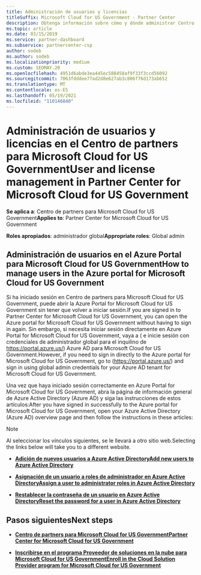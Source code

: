 ```yaml
---
title: Administración de usuarios y licencias
titleSuffix: Microsoft Cloud for US Government - Partner Center
description: Obtenga información sobre cómo y dónde administrar Centro de partners para Microsoft Cloud for US Government asociados, clientes y licencias, así como restablecimientos de contraseña.
ms.topic: article
ms.date: 03/15/2019
ms.service: partner-dashboard
ms.subservice: partnercenter-csp
author: sodeb
ms.author: sodeb
ms.localizationpriority: medium
ms.custom: SEOMAY.20
ms.openlocfilehash: 4951d6abde3ea445ec588458af9f33f3ccd56092
ms.sourcegitcommit: 7063fdddee77ad2d8e627ab3c806f76d173ab652
ms.translationtype: MT
ms.contentlocale: es-ES
ms.lasthandoff: 05/19/2021
ms.locfileid: "110146840"
---
```

# <a name="user-and-license-management-in-partner-center-for-microsoft-cloud-for-us-government"></a><span data-ttu-id="e322a-103">Administración de usuarios y licencias en el Centro de partners para Microsoft Cloud for US Government</span><span class="sxs-lookup"><span data-stu-id="e322a-103">User and license management in Partner Center for Microsoft Cloud for US Government</span></span>

<span data-ttu-id="e322a-104">**Se aplica a**: Centro de partners para Microsoft Cloud for US Government</span><span class="sxs-lookup"><span data-stu-id="e322a-104">**Applies to**: Partner Center for Microsoft Cloud for US Government</span></span>

<span data-ttu-id="e322a-105">**Roles apropiados**: administrador global</span><span class="sxs-lookup"><span data-stu-id="e322a-105">**Appropriate roles**: Global admin</span></span>

## <a name="how-to-manage-users-in-the-azure-portal-for-microsoft-cloud-for-us-government"></a><span data-ttu-id="e322a-106">Administración de usuarios en el Azure Portal para Microsoft Cloud for US Government</span><span class="sxs-lookup"><span data-stu-id="e322a-106">How to manage users in the Azure portal for Microsoft Cloud for US Government</span></span>

<span data-ttu-id="e322a-107">Si ha iniciado sesión en Centro de partners para Microsoft Cloud for US Government, puede abrir la Azure Portal for Microsoft Cloud for US Government sin tener que volver a iniciar sesión.</span><span class="sxs-lookup"><span data-stu-id="e322a-107">If you are signed in to Partner Center for Microsoft Cloud for US Government, you can open the Azure portal for Microsoft Cloud for US Government without having to sign in again.</span></span> <span data-ttu-id="e322a-108">Sin embargo, si necesita iniciar sesión directamente en Azure Portal for Microsoft Cloud for US Government, vaya a ( e inicie sesión con credenciales de administrador global para el inquilino de https://portal.azure.us/) Azure AD para Microsoft Cloud for US Government.</span><span class="sxs-lookup"><span data-stu-id="e322a-108">However, if you need to sign in directly to the Azure portal for Microsoft Cloud for US Government, go to (https://portal.azure.us/) and sign in using global admin credentials for your Azure AD tenant for Microsoft Cloud for US Government.</span></span>

<span data-ttu-id="e322a-109">Una vez que haya iniciado sesión correctamente en Azure Portal for Microsoft Cloud for US Government, abra la página de información general de Azure Active Directory (Azure AD) y siga las instrucciones de estos artículos:</span><span class="sxs-lookup"><span data-stu-id="e322a-109">After you have signed in successfully to the Azure portal for Microsoft Cloud for US Government, open your Azure Active Directory (Azure AD) overview page and then follow the instructions in these articles:</span></span>

> [!NOTE]  
> <span data-ttu-id="e322a-110">Al seleccionar los vínculos siguientes, se le llevará a otro sitio web.</span><span class="sxs-lookup"><span data-stu-id="e322a-110">Selecting the links below will take you to a different website.</span></span> 

-  [<span data-ttu-id="e322a-111">**Adición de nuevos usuarios a Azure Active Directory**</span><span class="sxs-lookup"><span data-stu-id="e322a-111">**Add new users to Azure Active Directory**</span></span>](/azure/active-directory/active-directory-users-create-azure-portal)

-  [<span data-ttu-id="e322a-112">**Asignación de un usuario a roles de administrador en Azure Active Directory**</span><span class="sxs-lookup"><span data-stu-id="e322a-112">**Assign a user to administrator roles in Azure Active Directory**</span></span>](/azure/active-directory/active-directory-users-assign-role-azure-portal)

-  [<span data-ttu-id="e322a-113">**Restablecer la contraseña de un usuario en Azure Active Directory**</span><span class="sxs-lookup"><span data-stu-id="e322a-113">**Reset the password for a user in Azure Active Directory**</span></span>](/azure/active-directory/active-directory-users-reset-password-azure-portal)

## <a name="next-steps"></a><span data-ttu-id="e322a-114">Pasos siguientes</span><span class="sxs-lookup"><span data-stu-id="e322a-114">Next steps</span></span>

-  [<span data-ttu-id="e322a-115">**Centro de partners para Microsoft Cloud for US Government**</span><span class="sxs-lookup"><span data-stu-id="e322a-115">**Partner Center for Microsoft Cloud for US Government**</span></span>](partner-center-for-microsoft-us-govt-cloud.md)

-  [<span data-ttu-id="e322a-116">**Inscribirse en el programa Proveedor de soluciones en la nube para Microsoft Cloud for US Government**</span><span class="sxs-lookup"><span data-stu-id="e322a-116">**Enroll in the Cloud Solution Provider program for Microsoft Cloud for US Government**</span></span>](enroll-in-csp-for-microsoft-us-govt-cloud.md)